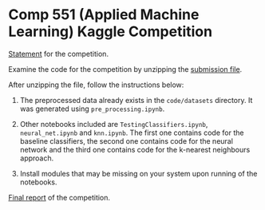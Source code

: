 # Comp 551 (Applied Machine Learning) Kaggle Competition

[Statement](./Kaggle_Statement.pdf) for the competition.

Examine the code for the competition by unzipping the [submission file](./Submitted_files/submission.zip).

After unzipping the file, follow the instructions below:

1. The preprocessed data already exists in the `code/datasets` directory. It was generated using `pre_processing.ipynb`.

2. Other notebooks included are `TestingClassifiers.ipynb`, `neural_net.ipynb` and `knn.ipynb`. The first one contains code for the baseline classifiers, the second one contains code for the neural network and the third one contains code for the k-nearest neighbours approach.

3. Install modules that may be missing on your system upon running of the notebooks.

[Final report](./Submitted_files/TVTR_Kaggle_Report.pdf) of the competition.
